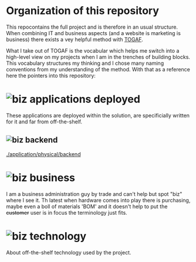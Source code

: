 # Organization of this repository

This repocontains the full project and is therefore in an usual structure. When combining IT and business aspects (and a website is marketing is business) there exists a vey helpful method with [TOGAF](www.opengroup.org/subjectareas/enterprise/togaf "The TOGAF® framework is the de facto global standard for Enterprise Architecture.").

What I take out of TOGAF is the vocabular which helps me switch into a high-level view on my projects when I am in the trenches of building blocks. This vocabulary structures my thinking and I chose many naming conventions from my understanding of the method. With that as a reference here the pointers into this repository:

# ![biz][dot-app-16] applications deployed

These applications are deployed within the solution, are specificially written for it and far from off-the-shelf.

## ![biz][dot-app-16] backend

[./application/physical/backend](./application/physical/backend)

# ![biz][dot-biz-16] business

I am a business administration guy by trade and can't help but spot "biz" where I see it. Th latest when hardware comes into play there is purchasing, maybe even a boll of materials 'BOM' and it doesn't help to put the ~~customer~~ user is in focus the terminology just fits.

# ![biz][dot-tec-16] technology

About off-the-shelf technology used by the project.




[dot-app-16]: https://user-images.githubusercontent.com/943871/47413374-6a06b900-d76e-11e8-8954-69fca4e056b8.png "app"
[dot-biz-16]: https://user-images.githubusercontent.com/943871/47413375-6a9f4f80-d76e-11e8-98f1-69403fa2ef6d.png "biz"
[dot-dat-16]: https://user-images.githubusercontent.com/943871/47413376-6a9f4f80-d76e-11e8-85f9-82376e6574c3.png "dat"
[dot-tec-16]: https://user-images.githubusercontent.com/943871/47413377-6a9f4f80-d76e-11e8-8573-5b08e9ff3c84.png "tec"